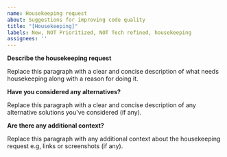 ```yaml
---
name: Housekeeping request
about: Suggestions for improving code quality
title: "[Housekeeping]"
labels: New, NOT Prioritized, NOT Tech refined, housekeeping
assignees: ''
---
```


<!-- 
Explanation of applied labels can be found here: https://github.com/kirbydesign/designsystem/labels
-->

**Describe the housekeeping request**

Replace this paragraph with a clear and concise description of what needs housekeeping along with a reason for doing it.

**Have you considered any alternatives?**

Replace this paragraph with a clear and concise description of any alternative solutions you've considered (if any).

**Are there any additional context?**

Replace this paragraph with any additional context about the housekeeping request e.g, links or screenshots (if any).
